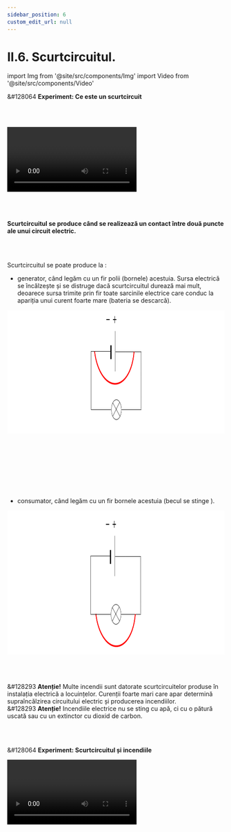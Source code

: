 ```yaml
---
sidebar_position: 6
custom_edit_url: null
---
```


# II.6. Scurtcircuitul.




import Img from '@site/src/components/Img'
import Video from '@site/src/components/Video'



<div class="alert alert--success" role="alert">

&#128064 **Experiment: Ce este un scurtcircuit**





<br></br>

<Video src="https://www.youtube.com/embed/ZA_lhFrdLKM" />






</div>




<br></br>


<div class="alert alert--primary" role="alert">


**Scurtcircuitul se produce când se realizează un contact între două puncte ale unui circuit electric.**



</div>



<br></br>


<div class="alert alert--primary" role="alert">

Scurtcircuitul se poate produce la :

- generator, când legăm cu un fir polii (bornele) acestuia. Sursa electrică se încălzește și se distruge dacă scurtcircuitul durează mai mult, deoarece sursa trimite prin fir toate sarcinile electrice care conduc la apariția unui curent foarte mare (bateria se descarcă). 



<Img className="img-responsive4" src="fizica/clasa10/capitolul2/II-6-scurtcircuitul-poza1-schema-scurtcircuit-la-generator.png" width="1000" height="286" lazy={false} /> 

<br></br>
<br></br>

<br></br>

- consumator, când legăm cu un fir bornele acestuia (becul se stinge ).


<Img className="img-responsive4" src="fizica/clasa10/capitolul2/II-6-scurtcircuitul-poza2-schema-scurtcircuit-la-consumator.png" width="1000" height="334" lazy={false} /> 




</div>


<br></br>


<div class="alert alert--danger" role="alert">

&#128293 **Atenție!** Multe incendii sunt datorate scurtcircuitelor produse în instalația electrică a locuințelor. Curenții foarte mari care apar determină supraîncălzirea circuitului electric și producerea incendiilor.    
&#128293 **Atenție!** Incendiile electrice nu se sting cu apă, ci cu o pătură uscată sau cu un extinctor cu dioxid de carbon.



   

</div>



<br></br>


<div class="alert alert--success" role="alert">

&#128064 **Experiment: Scurtcircuitul și incendiile**



<Video src="https://www.youtube.com/embed/JVzyO51W5kU" />





</div>



